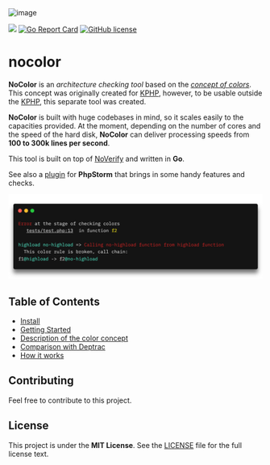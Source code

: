 <img width="350" alt="image" src="https://user-images.githubusercontent.com/51853996/121817365-ac67c600-cc89-11eb-8470-400df6c3e1ef.png">

[![](https://github.com/vkcom/nocolor/workflows/Go/badge.svg)](https://github.com/vkcom/nocolor/workflows/Go/badge.svg) [![Go Report Card](https://goreportcard.com/badge/github.com/vkcom/nocolor)](https://goreportcard.com/report/github.com/vkcom/nocolor) [![GitHub license](https://img.shields.io/badge/license-MIT-blue.svg)](https://raw.githubusercontent.com/i582/phpstats/master/LICENSE)

# nocolor

**NoColor** is an *architecture checking tool* based on the [*concept of colors*](https://github.com/vkcom/nocolor/blob/master/docs/concept_of_colors.md). This concept was originally created for [KPHP](https://github.com/VKCOM/kphp), however, to be usable outside the [KPHP](https://github.com/VKCOM/kphp), this separate tool was created.

**NoColor** is built with huge codebases in mind, so it scales easily to the capacities provided. At the moment, depending on the number of cores and the speed of the hard disk, **NoColor** can deliver processing speeds from **100 to 300k lines per second**.

This tool is built on top of [NoVerify](https://github.com/VKCOM/noverify) and written in **Go**.

See also a [plugin](https://github.com/vkcom/nocolor-phpstorm) for **PhpStorm** that brings in some handy features and checks.

![](./docs/image.png)

## Table of Contents

- [Install](https://github.com/vkcom/nocolor/blob/master/docs/install.md)
- [Getting Started](https://github.com/vkcom/nocolor/blob/master/docs/usage.md)
- [Description of the color concept](https://github.com/vkcom/nocolor/blob/master/docs/concept_of_colors.md)
- [Comparison with Deptrac](https://github.com/vkcom/nocolor/blob/master/docs/comparison_with_deptrac.md)
- [How it works](https://github.com/vkcom/nocolor/blob/master/docs/how_it_work.md)

## Contributing

Feel free to contribute to this project.

## License

This project is under the **MIT License**. See the [LICENSE](https://github.com/vkcom/nocolor/blob/master/LICENSE) file for the full license text.